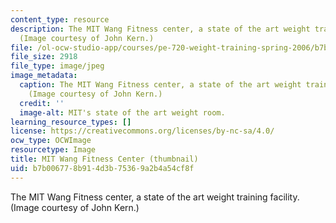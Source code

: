 ```yaml
---
content_type: resource
description: The MIT Wang Fitness center, a state of the art weight training facility.
  (Image courtesy of John Kern.)
file: /ol-ocw-studio-app/courses/pe-720-weight-training-spring-2006/b7b006778b914d3b75369a2b4a54cf8f_pe-720s06-th.jpg
file_size: 2918
file_type: image/jpeg
image_metadata:
  caption: The MIT Wang Fitness center, a state of the art weight training facility.
    (Image courtesy of John Kern.)
  credit: ''
  image-alt: MIT's state of the art weight room.
learning_resource_types: []
license: https://creativecommons.org/licenses/by-nc-sa/4.0/
ocw_type: OCWImage
resourcetype: Image
title: MIT Wang Fitness Center (thumbnail)
uid: b7b00677-8b91-4d3b-7536-9a2b4a54cf8f
---
```

The MIT Wang Fitness center, a state of the art weight training facility. (Image courtesy of John Kern.)